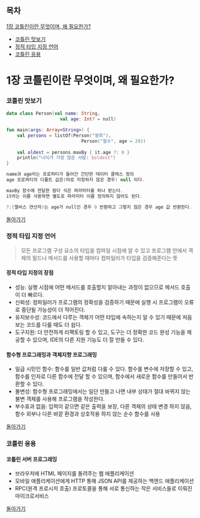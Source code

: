 ## 목차

[1장 코틀린이란 무엇이며, 왜 필요한가?](#1장-코틀린이란-무엇이며-왜-필요한가)
- [코틀린 맛보기](#코틀린-맛보기)
- [정적 타입 지정 언어](#정적-타입-지정-언어)
- [코틀린 응용](#코틀린-응용)


# 1장 코틀린이란 무엇이며, 왜 필요한가?

### 코틀린 맛보기

``` kotlin
data class Person(val name: String,
                    val age: Int? = null)

fun main(args: Array<String>) {
    val persons = listOf(Person("영희"), 
                            Person("철수", age = 29))
    
    val oldest = persons.maxBy { it.age ?: 0 }
    println("나이가 가장 많은 사람: $oldest")
}

name과 age라는 프로퍼티가 들어간 간단한 데이터 클래스 정의
age 프로퍼티의 디폴트 값은(따로 지정하지 않은 경우) null 이다.

maxBy 함수에 전달한 람다 식은 파라미터를 하나 받는다.
it라는 이름 사용하면 별도로 파라미터 이름 정의하지 않아도 된다.

?:(엘비스 연산자)는 age가 null인 경우 0 반환하고 그렇지 않은 경우 age 값 반환한다.
```

[돌아가기](#목차)

### 정적 타입 지정 언어
> 모든 프로그램 구성 요소의 타입을 컴파일 시점에 알 수 있고 프로그램 안에서 객체의 필드나 메서드를 사용할 때마다 컴파일러가 타입을 검증해준다는 뜻

#### 정적 타입 지정의 장점
- 성능: 실행 시점에 어떤 메서드를 호출할지 알아내는 과정이 없으므로 메서드 호출이 더 빠르다.
- 신뢰성: 컴파일러가 프로그램의 정확성을 검증하기 때문에 실행 시 프로그램이 오류로 중단될 가능성이 더 적어진다.
- 유지보수성: 코드에서 다루는 객체가 어떤 타입에 속하는지 알 수 있기 때문에 처음 보는 코드를 다룰 때도 더 쉽다.
- 도구지원: 더 안전하게 리팩토링 할 수 있고, 도구는 더 정확한 코드 완성 기능을 제공할 수 있으며, IDE의 다른 지원 기능도 더 잘 만들 수 있다.

#### 함수형 프로그래밍과 객체지향 프로그래밍
- 일급 시민인 함수: 함수를 일반 값처럼 다룰 수 있다. 함수를 변수에 저장할 수 있고, 함수를 인자로 다른 함수에 전달 할 수 있으며, 함수에서 새로운 함수를 만들어서 반환할 수 있다.
- 불변성: 함수형 프로그래밍에서는 일단 만들고 나면 내부 상태가 절대 바뀌지 않는 불변 객체를 사용해 프로그램을 작성한다.
- 부수효과 없음: 입력이 같으면 같은 출력을 보장, 다른 객체의 상태 변경 하지 않음, 함수 외부나 다른 바깥 환경과 상호작용 하지 않는 순수 함수를 사용

[돌아가기](#목차)


### 코틀린 응용 

#### 코틀린 서버 프로그래밍

- 브라우저에 HTML 페이지를 돌려주는 웹 애플리케이션
- 모바일 애플리케이션에게 HTTP 통해 JSON API를 제공하는 백엔드 애플리케이션
- RPC(원격 프로시저 호출) 프로토콜을 통해 서로 통신하는 작은 서비스들로 이뤄진 마이크로서비스

[돌아가기](#목차)


